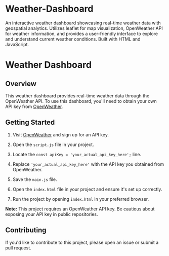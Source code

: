 # Weather-Dashboard
An interactive weather dashboard showcasing real-time weather data with geospatial analytics. Utilizes leaflet for map visualization, OpenWeather API for weather information, and provides a user-friendly interface to explore and understand current weather conditions. Built with HTML and JavaScript.

# Weather Dashboard

## Overview

This weather dashboard provides real-time weather data through the OpenWeather API. To use this dashboard, you'll need to obtain your own API key from [OpenWeather](https://openweathermap.org/api).

## Getting Started

1. Visit [OpenWeather](https://openweathermap.org/api) and sign up for an API key.

2. Open the `script.js` file in your project.

3. Locate the `const apiKey = 'your_actual_api_key_here';` line.

4. Replace `'your_actual_api_key_here'` with the API key you obtained from OpenWeather.

5. Save the `main.js` file.

6. Open the `index.html` file in your project and ensure it's set up correctly.

7. Run the project by opening `index.html` in your preferred browser.

**Note:** This project requires an OpenWeather API key. Be cautious about exposing your API key in public repositories.

## Contributing

If you'd like to contribute to this project, please open an issue or submit a pull request.


